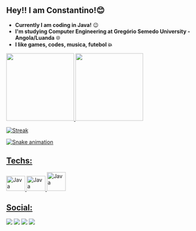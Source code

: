 ## Hey!! I am Constantino!😊

- **Currently I am coding in Java!** 😉
- **I'm studying Computer Engineering at Gregório Semedo University - Angola/Luanda** 🌐
- **I like games, codes, musica, futebol 💥**


 <div>
  <a href="https://github.com/ConstantinoMundo">
  <img height="180em" src="https://github-readme-stats.vercel.app/api?username=ConstantinoMundo&show_icons=true&theme=codeSTACKr&include_all_commits=true&count_private=true"/>
  
  <img height="180em" src="https://github-readme-stats.vercel.app/api/top-langs/?username=ConstantinoMundo&layout=compact&langs_count=7&theme=codeSTACKr"/>
</div>

![Streak](https://streak-stats.demolab.com/?user=ConstantinoMundo&theme=codeSTACKr)


![Snake animation](https://github.com/ConstantinoMundo/ConstantinoMundo/blob/output/github-contribution-grid-snake.svg)

 ## Techs:
 
 <div style="display: inline_block">
     <img allign="center" alt="Java" height="40" width="50" src="https://cdn.jsdelivr.net/gh/devicons/devicon/icons/html5/html5-plain-wordmark.svg" />
     <img allign="center" alt="Java" height="40" width="50" src="https://cdn.jsdelivr.net/gh/devicons/devicon/icons/css3/css3-plain-wordmark.svg" />
     <img allign="center" alt="Java" height="50" width="50" src="https://cdn.jsdelivr.net/gh/devicons/devicon/icons/java/java-plain-wordmark.svg" />
 </div>
 
 ## Social:
 
  <a href="https://www.instagram.com/iam_riacrdo.holliday/" target="_blank"><img src="https://img.shields.io/badge/-Instagram-%23E4405F?style=for-the-badge&logo=instagram&logoColor=white" target="_blank"></a>
   <a href = "mailto:constantinoszm03@gmail.com"><img src="https://img.shields.io/badge/-Gmail-%23333?style=for-the-badge&logo=gmail&logoColor=white" target="_blank"></a>
     <a href="https://web.facebook.com/ministrodasnovinhas" target="_blank"><img src="https://img.shields.io/badge/-Facebook-%230077B5?style=for-the-badge&logo=facebook&logoColor=white" target="_blank"></a>
  <a href="https://www.linkedin.com/in/constantino-mundo-11b899166/" target="_blank"><img src="https://img.shields.io/badge/-LinkedIn-%230077B5?style=for-the-badge&logo=linkedin&logoColor=white" target="_blank"></a>
  
 

